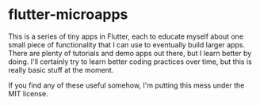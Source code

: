 # flutter-microapps

This is a series of tiny apps in Flutter, each to educate myself about one small piece of functionality that I can use to eventually build larger apps. There are plenty of tutorials and demo apps out there, but I learn better by doing. I'll certainly try to learn better coding practices over time, but this is really basic stuff at the moment.

If you find any of these useful somehow, I'm putting this mess under the MIT license.
